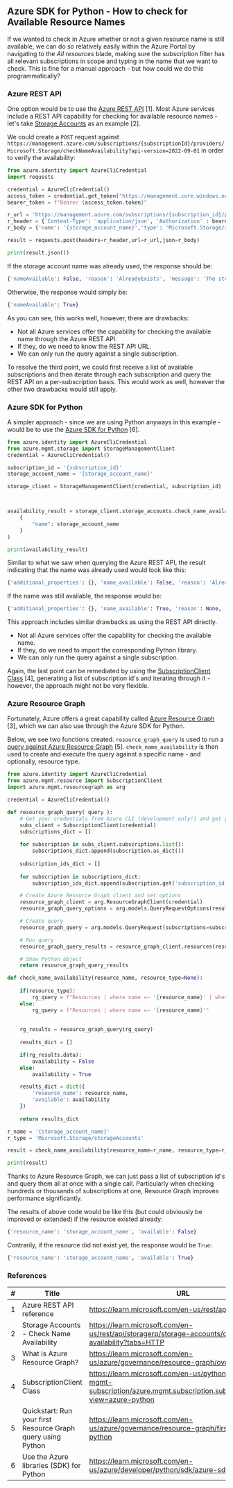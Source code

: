 ## Azure SDK for Python - How to check for Available Resource Names

If we wanted to check in Azure whether or not a given resource name is still available, we can do so relatively easily within the Azure Portal by navigating to the _All resources_ blade, making sure the subscription filter has all relevant subscriptions in scope and typing in the name that we want to check. This is fine for a manual approach - but how could we do this programmatically?

### Azure REST API

One option would be to use the [Azure REST API](https://learn.microsoft.com/en-us/rest/api/azure/) [1]. Most Azure services include a REST API capability for checking for available resource names - let's take [Storage Accounts](https://learn.microsoft.com/en-us/rest/api/storagerp/storage-accounts/check-name-availability?tabs=HTTP) as an example [2].

We could create a `POST` request against `https://management.azure.com/subscriptions/{subscriptionId}/providers/Microsoft.Storage/checkNameAvailability?api-version=2022-09-01` in order to verify the availability:

```python
from azure.identity import AzureCliCredential
import requests

credential = AzureCliCredential()
access_token = credential.get_token("https://management.core.windows.net/")
bearer_token = f"Bearer {access_token.token}"

r_url = 'https://management.azure.com/subscriptions/{subscription_id}/providers/Microsoft.Storage/checkNameAvailability?api-version=2022-09-01'
r_header = {'Content-Type': 'application/json', 'Authorization' : bearer_token}
r_body = {'name': '{storage_account_name}','type': 'Microsoft.Storage/storageAccounts'}

result = requests.post(headers=r_header,url=r_url,json=r_body)

print(result.json())
```

If the storage account name was already used, the response should be:

```python
{'nameAvailable': False, 'reason': 'AlreadyExists', 'message': 'The storage account named storage_account_name is already taken.'}
```

Otherwise, the response would simply be:

```python
{'nameAvailable': True}
```

As you can see, this works well, however, there are drawbacks:

- Not all Azure services offer the capability for checking the available name through the Azure REST API.
- If they, do we need to know the REST API URL.
- We can only run the query against a single subscription.

To resolve the third point, we could first receive a list of available subscriptions and then iterate through each subscription and query the REST API on a per-subscription basis. This would work as well, however the other two drawbacks would still apply.

### Azure SDK for Python

A simpler approach - since we are using Python anyways in this example - would be to use the [Azure SDK for Python](https://learn.microsoft.com/en-us/azure/developer/python/sdk/azure-sdk-overview) [6].

```python
from azure.identity import AzureCliCredential
from azure.mgmt.storage import StorageManagementClient
credential = AzureCliCredential()

subscription_id = '{subscription_id}'
storage_account_name = '{storage_account_name}'

storage_client = StorageManagementClient(credential, subscription_id)



availability_result = storage_client.storage_accounts.check_name_availability(
    { 
        "name": storage_account_name
    }
)

print(availability_result)
```

Similar to what we saw when querying the Azure REST API, the result indicating that the name was already used would look like this:

```python
{'additional_properties': {}, 'name_available': False, 'reason': 'AlreadyExists', 'message': 'The storage account named storage_account_name is already taken.'}
```

If the name was still available, the response would be:

```python
{'additional_properties': {}, 'name_available': True, 'reason': None, 'message': None}
```

This approach includes similar drawbacks as using the REST API directly.

- Not all Azure services offer the capability for checking the available name.
- If they, do we need to import the corresponding Python library.
- We can only run the query against a single subscription.

Again, the last point can be remediated by using the [SubscriptionClient Class](https://learn.microsoft.com/en-us/python/api/azure-mgmt-subscription/azure.mgmt.subscription.subscriptionclient?view=azure-python) [4], generating a list of subscription id's and iterating through it - however, the approach might not be very flexible.

### Azure Resource Graph

Fortunately, Azure offers a great capability called [Azure Resource Graph](https://learn.microsoft.com/en-us/azure/governance/resource-graph/overview) [3], which we can also use through the Azure SDK for Python.

Below, we see two functions created. `resource_graph_query` is used to run a [query against Azure Resource Graph](https://learn.microsoft.com/en-us/azure/governance/resource-graph/first-query-python) [5]. `check_name_availability` is then used to create and execute the query against a specific name - and optionally, resource type.

```python
from azure.identity import AzureCliCredential
from azure.mgmt.resource import SubscriptionClient
import azure.mgmt.resourcegraph as arg

credential = AzureCliCredential()

def resource_graph_query( query ):
    # Get your credentials from Azure CLI (development only!) and get your subscription list
    subs_client = SubscriptionClient(credential)
    subscriptions_dict = []
    
    for subscription in subs_client.subscriptions.list():
        subscriptions_dict.append(subscription.as_dict())
    
    subscription_ids_dict = []
    
    for subscription in subscriptions_dict:
        subscription_ids_dict.append(subscription.get('subscription_id'))

    # Create Azure Resource Graph client and set options
    resource_graph_client = arg.ResourceGraphClient(credential)
    resource_graph_query_options = arg.models.QueryRequestOptions(result_format="objectArray")

    # Create query
    resource_graph_query = arg.models.QueryRequest(subscriptions=subscription_ids_dict, query=query, options=resource_graph_query_options)

    # Run query
    resource_graph_query_results = resource_graph_client.resources(resource_graph_query)

    # Show Python object
    return resource_graph_query_results

def check_name_availability(resource_name, resource_type=None):
    
    if(resource_type):
        rg_query = f"Resources | where name =~ '{resource_name}' | where type =~ '{resource_type}'"
    else:
        rg_query = f"Resources | where name =~ '{resource_name}'"
    
    
    rg_results = resource_graph_query(rg_query)
    
    results_dict = []

    if(rg_results.data):
        availability = False
    else:
        availability = True

    results_dict = dict({
        'resource_name': resource_name,
        'available': availability
    })
    
    return results_dict

r_name = '{storage_account_name}'
r_type = 'Microsoft.Storage/storageAccounts'

result = check_name_availability(resource_name=r_name, resource_type=r_type)

print(result)
```

Thanks to Azure Resource Graph, we can just pass a list of subscription id's and query them all at once with a single call. Particularly when checking hundreds or thousands of subscriptions at one, Resource Graph improves performance significantly.

The results of above code would be like this (but could obviously be improved or extended) if the resource existed already:

```python
{'resource_name': 'storage_account_name', 'available': False}
```

Contrarily, if the resource did not exist yet, the response would be `True`:

```python
{'resource_name': 'storage_account_name', 'available': True}
```

### References

| # | Title | URL |
| --- | --- | --- |
| 1 | Azure REST API reference | https://learn.microsoft.com/en-us/rest/api/azure/ |
| 2 | Storage Accounts - Check Name Availability | https://learn.microsoft.com/en-us/rest/api/storagerp/storage-accounts/check-name-availability?tabs=HTTP |
| 3 | What is Azure Resource Graph? | https://learn.microsoft.com/en-us/azure/governance/resource-graph/overview |
| 4 | SubscriptionClient Class | https://learn.microsoft.com/en-us/python/api/azure-mgmt-subscription/azure.mgmt.subscription.subscriptionclient?view=azure-python |
| 5 | Quickstart: Run your first Resource Graph query using Python | https://learn.microsoft.com/en-us/azure/governance/resource-graph/first-query-python |
| 6 | Use the Azure libraries (SDK) for Python | https://learn.microsoft.com/en-us/azure/developer/python/sdk/azure-sdk-overview |
